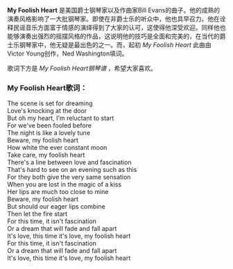 

**My Foolish Heart** 是美国爵士钢琴家以及作曲家Bill
Evans的曲子。他的成熟的演奏风格影响了一大批钢琴家。即使在非爵士乐的听众中，他也具早召力。他在诠释民谣音乐方面富于情感的演绎得到了大家的认可，这使得他深受欢迎。同样他也能够演奏出强烈的摇摆风格的作品，这说明他的技巧是全面和完美的，在当代的爵士乐钢琴家中，他无疑是最出色的之一。而，起初
_My Foolish Heart_ 此曲由Victor Young创作，Ned Washington填词。

歌词下方是 _My Foolish Heart钢琴谱_ ，希望大家喜欢。

### My Foolish Heart歌词：

The scene is set for dreaming  
Love's knocking at the door  
But oh my heart, I'm reluctant to start  
For we've been fooled before  
The night is like a lovely tune  
Beware, my foolish heart  
How white the ever constant moon  
Take care, my foolish heart  
There's a line between love and fascination  
That's hard to see on an evening such as this  
For they both give the very same sensation  
When you are lost in the magic of a kiss  
Her lips are much too close to mine  
Beware, my foolish heart  
But should our eager lips combine  
Then let the fire start  
For this time, it isn't fascination  
Or a dream that will fade and fall apart  
It's love, this time it's love, my foolish heart  
For this time, it isn't fascination  
Or a dream that will fade and fall apart  
It's love, this time it's love, my foolish heart

